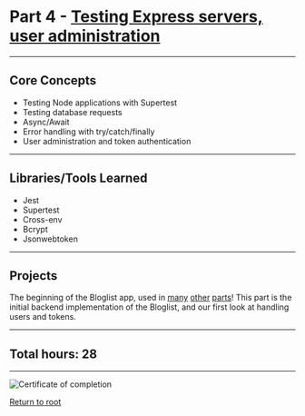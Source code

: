 # Part 4 - [Testing Express servers, user administration](https://fullstackopen.com/en/part6/)

---

## Core Concepts

- Testing Node applications with Supertest
- Testing database requests
- Async/Await
- Error handling with try/catch/finally
- User administration and token authentication

---

## Libraries/Tools Learned

- Jest
- Supertest
- Cross-env
- Bcrypt
- Jsonwebtoken

---

## Projects

The beginning of the Bloglist app, used in [many](https://github.com/jcmsmith/FSO/tree/main/Part5) [other](https://github.com/jcmsmith/FSO/tree/main/Part11) [parts](https://github.com/jcmsmith/FSO/tree/main/Part12/bloglist-docker)! This part is the initial backend implementation of the Bloglist, and our first look at handling users and tokens.

---

## Total hours: 28

---

![Certificate of completion](https://imgur.com/xfaUVfs.png)

[Return to root](https://github.com/jcmsmith/FSO)
